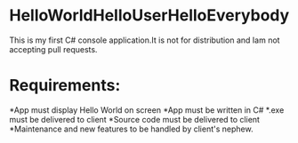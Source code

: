 # HelloWorldHelloUserHelloEverybody
This is my first C# console application.It is not for distribution and Iam not accepting pull requests.

# Requirements:

*App must display Hello World on screen
*App must be written in C#
*.exe must be delivered to client
*Source code must be delivered to client
*Maintenance and new features to be handled by client's nephew.
